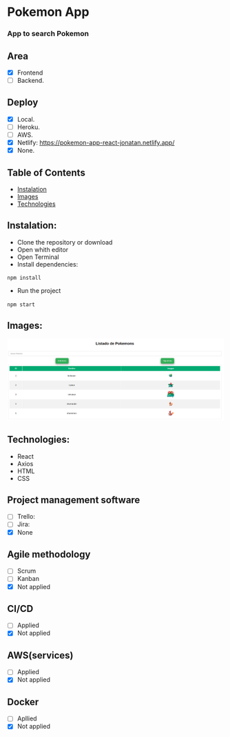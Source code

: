 # Pokemon App

### App to search Pokemon

## Area

- [x] Frontend
- [ ] Backend.

## Deploy

- [x] Local.
- [ ] Heroku.
- [ ] AWS.
- [x] Netlify: https://pokemon-app-react-jonatan.netlify.app/
- [x] None.

## <a name="table-of-contents"></a>Table of Contents

- [Instalation](#installation)
- [Images](#images)
- [Technologies](#technologies)

## <a name="installation"></a>Instalation:

- Clone the repository or download
- Open whith editor
- Open Terminal
- Install dependencies:

```
npm install
```

- Run the project

`npm start`

## <a name="images"></a>Images:

![Deploy](./readmeFiles/pokemonApp.png)

## <a name="technologies"></a>Technologies:

- React
- Axios
- HTML
- CSS

## Project management software

- [ ] Trello:
- [ ] Jira:
- [x] None

## Agile methodology

- [ ] Scrum
- [ ] Kanban
- [x] Not applied

## CI/CD

- [ ] Applied
- [x] Not applied

## AWS(services)

- [ ] Applied
- [x] Not applied

## Docker

- [ ] Apllied
- [x] Not applied
